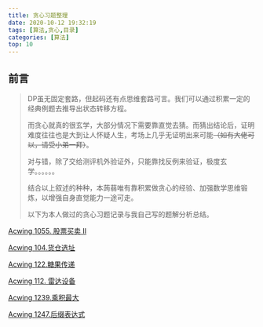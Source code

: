 ```yaml
---
title: 贪心习题整理
date: 2020-10-12 19:32:19
tags: [算法,贪心,目录]
categories: [算法]
top: 10
---
```


## 前言

> DP虽无固定套路，但起码还有点思维套路可言。我们可以通过积累一定的经典例题去推导出状态转移方程。
>
> 而贪心就真的很玄学，大部分情况下需要靠直觉去猜。而猜出结论后，证明难度往往也是大到让人怀疑人生，考场上几乎无证明出来可能~~（如有大佬可以，请受小弟一拜）~~。
>
> 对与错，除了交给测评机外验证外，只能靠找反例来验证，极度玄学。。。。。。
>
> 结合以上叙述的种种，本蒟蒻唯有靠积累做贪心的经验、加强数学思维锻炼，以增强自身直觉能力一途可走。
>
> 以下为本人做过的贪心习题记录与我自己写的题解分析总结。

<!--more-->

[Acwing 1055. 股票买卖 II](https://www.acwing.com/problem/content/1057/)  

[Acwing 104.货仓选址](https://www.acwing.com/problem/content/106/)

[Acwing 122.糖果传递](https://www.acwing.com/problem/content/124/)

[Acwing 112. 雷达设备](https://www.acwing.com/problem/content/114/)

[Acwing 1239.乘积最大](https://www.acwing.com/problem/content/1241/)

[Acwing 1247.后缀表达式](https://www.acwing.com/problem/content/1249/)


